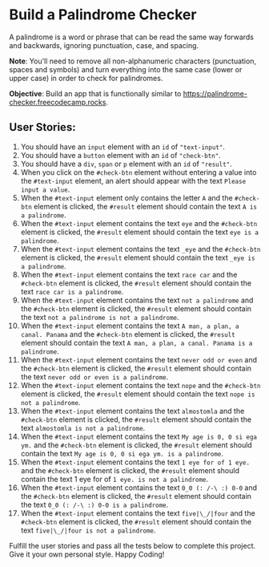 # Build a Palindrome Checker

A palindrome is a word or phrase that can be read the same way forwards and backwards, ignoring punctuation, case, and spacing.

**Note**: You'll need to remove all non-alphanumeric characters (punctuation, spaces and symbols) and turn everything into the same case (lower or upper case) in order to check for palindromes.

**Objective**: Build an app that is functionally similar to https://palindrome-checker.freecodecamp.rocks.

## User Stories:

1. You should have an `input` element with an `id` of `"text-input"`.
2. You should have a `button` element with an `id` of `"check-btn"`.
3. You should have a `div`, `span` or `p` element with an `id` of `"result"`.
4. When you click on the `#check-btn` element without entering a value into the `#text-input` element, an alert should appear with the text `Please input a value`.
5. When the `#text-input` element only contains the letter `A` and the `#check-btn` element is clicked, the `#result` element should contain the text `A is a palindrome`.
6. When the `#text-input` element contains the text `eye` and the `#check-btn` element is clicked, the `#result` element should contain the text `eye is a palindrome`.
7. When the `#text-input` element contains the text `_eye` and the `#check-btn` element is clicked, the `#result` element should contain the text `_eye is a palindrome`.
8. When the `#text-input` element contains the text `race car` and the `#check-btn` element is clicked, the `#result` element should contain the text `race car is a palindrome`.
9. When the `#text-input` element contains the text `not a palindrome` and the `#check-btn` element is clicked, the `#result` element should contain the text `not a palindrome is not a palindrome`.
10. When the `#text-input` element contains the text `A man, a plan, a canal. Panama` and the `#check-btn` element is clicked, the `#result` element should contain the text `A man, a plan, a canal. Panama is a palindrome`.
11. When the `#text-input` element contains the text `never odd or even` and the `#check-btn` element is clicked, the `#result` element should contain the text `never odd or even is a palindrome`.
12. When the `#text-input` element contains the text `nope` and the `#check-btn` element is clicked, the `#result` element should contain the text `nope is not a palindrome`.
13. When the `#text-input` element contains the text `almostomla` and the `#check-btn` element is clicked, the `#result` element should contain the text `almostomla is not a palindrome`.
14. When the `#text-input` element contains the text `My age is 0, 0 si ega ym.` and the `#check-btn` element is clicked, the `#result` element should contain the text `My age is 0, 0 si ega ym. is a palindrome`.
15. When the `#text-input` element contains the text `1 eye for of 1 eye.` and the `#check-btn` element is clicked, the `#result` element should contain the text 1 eye for of `1 eye. is not a palindrome`.
16. When the `#text-input` element contains the text `0_0 (: /-\ :) 0-0` and the `#check-btn` element is clicked, the `#result` element should contain the text `0_0 (: /-\ :) 0-0 is a palindrome`.
17. When the `#text-input` element contains the text `five|\_/|four` and the `#check-btn` element is clicked, the `#result` element should contain the text `five|\_/|four is not a palindrome`.

Fulfill the user stories and pass all the tests below to complete this project. Give it your own personal style. Happy Coding!
